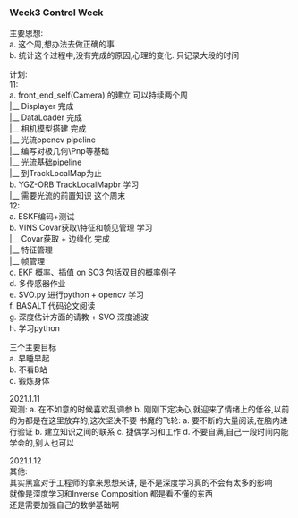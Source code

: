 <!--
 * @Author: Liu Weilong
 * @Date: 2021-01-10 21:25:03
 * @LastEditors: Liu Weilong
 * @LastEditTime: 2021-01-13 07:19:44
 * @Description: 
-->

### Week3  Control Week
主要思想: <br>
a. 这个周,想办法去做正确的事<br>
b. 统计这个过程中,没有完成的原因,心理的变化. 只记录大段的时间<br>

计划:<br>
11:<br>
   a. front_end_self(Camera) 的建立 可以持续两个周<br>
        |__ Displayer                完成<br>
        |__ DataLoader               完成<br>
        |__ 相机模型搭建               完成<br>
        |__ 光流opencv pipeline <br>
        |__ 编写对极几何\Pnp等基础<br>
        |__ 光流基础pipeline              <br>
        |__ 到TrackLocalMap为止<br>
    b. YGZ-ORB TrackLocalMapbr 学习 <br>
        |__ 需要光流的前置知识    这个周末<br>
12:<br>
    a. ESKF编码+测试<br>
    b. VINS Covar获取\特征和帧见管理 学习 <br>
        |__ Covar获取 + 边缘化     完成<br>
        |__ 特征管理<br>
        |__ 帧管理      <br>
    c. EKF 概率、插值 on SO3 包括双目的概率例子 <br>
    d. 多传感器作业<br>
    e. SVO.py 进行python + opencv 学习 <br>
    f. BASALT 代码论文阅读<br>
    g. 深度估计方面的请教 + SVO 深度滤波 <br>
    h. 学习python<br>

三个主要目标<br>
a. 早睡早起<br>
b. 不看B站<br>
c. 锻炼身体<br>

2021.1.11<br>
观测:
a. 在不如意的时候喜欢乱调参
b. 刚刚下定决心,就迎来了情绪上的低谷,以前的为都是在这里放弃的,这次坚决不要
书魔的飞轮:
a. 要不断的大量阅读,在脑内进行验证
b. 建立知识之间的联系
c. 捷偶学习和工作
d. 不要自满,自己一段时间内能学会的,别人也可以

2021.1.12<br>
其他:<br>
其实黑盒对于工程师的拿来思想来讲, 是不是深度学习真的不会有太多的影响<br>
就像是深度学习和Inverse Composition 都是看不懂的东西<br>
还是需要加强自己的数学基础啊<br>

